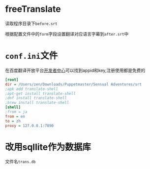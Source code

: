 # freeTranslate

读取程序目录下`before.srt`

根据配置文件中的`form`字段设置翻译对应语言字幕到`after.srt`中

# `conf.ini`文件
在百度翻译开放平台[开发者中心](https://fanyi-api.baidu.com/manage/developer)可以找到appid和key,注册使用都是免费的
```ini
[root]
dir = /Users/zen/Downloads/Puppetmaster/Sensual Adventures/srt
;apk add translate-shell
;apt-get install translate-shell
;dnf install translate-shell
;brew install translate-shell
[shell]
;from = ja
from = en
to = zh
proxy = 127.0.0.1:7890
```

# 改用sqllite作为数据库

文件名`trans.db`